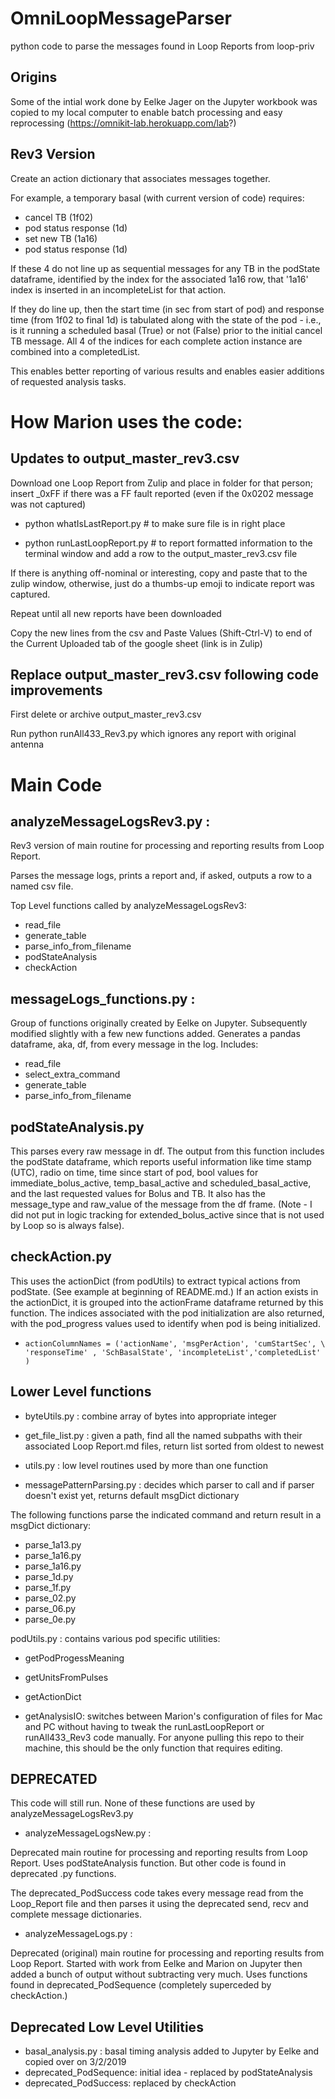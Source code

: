 # OmniLoopMessageParser
python code to parse the messages found in Loop Reports from loop-priv

## Origins
Some of the intial work done by Eelke Jager on the Jupyter workbook was copied to my local computer to enable batch processing and easy reprocessing (https://omnikit-lab.herokuapp.com/lab?)

## Rev3 Version

Create an action dictionary that associates messages together.

For example, a temporary basal (with current version of code) requires:
* cancel TB (1f02)
* pod status response (1d)
* set new TB (1a16)
* pod status response (1d)

If these 4 do not line up as sequential messages for any TB in the podState dataframe, identified by the index for the associated 1a16 row, that '1a16' index is inserted in an incompleteList for that action.

If they do line up, then the start time (in sec from start of pod) and response time (from 1f02 to final 1d) is tabulated along with the state of the pod - i.e., is it running a scheduled basal (True) or not (False) prior to the initial cancel TB message. All 4 of the indices for each complete action instance are combined into a completedList.

This enables better reporting of various results and enables easier additions of requested analysis tasks.

# How Marion uses the code:

## Updates to output_master_rev3.csv

Download one Loop Report from Zulip and place in folder for that person; insert _0xFF if there was a FF fault reported (even if the 0x0202 message was not captured)

* python whatIsLastReport.py  # to make sure file is in right place

* python runLastLoopReport.py # to report formatted information to the terminal window and add a row to the output_master_rev3.csv file

If there is anything off-nominal or interesting, copy and paste that to the zulip window, otherwise, just do a thumbs-up emoji to indicate report was captured.

Repeat until all new reports have been downloaded

Copy the new lines from the csv and Paste Values (Shift-Ctrl-V) to end of the Current Uploaded tab of the google sheet (link is in Zulip)

## Replace output_master_rev3.csv following code improvements

First delete or archive output_master_rev3.csv

Run python runAll433_Rev3.py which ignores any report with original antenna

# Main Code

## analyzeMessageLogsRev3.py :

Rev3 version of main routine for processing and reporting results from Loop Report.

Parses the message logs, prints a report and, if asked, outputs a row to a named csv file.

Top Level functions called by analyzeMessageLogsRev3:
* read_file
* generate_table
* parse_info_from_filename
* podStateAnalysis
* checkAction

## messageLogs_functions.py :

Group of functions originally created by Eelke on Jupyter. Subsequently modified slightly with a few new functions added. Generates a pandas dataframe, aka, df, from every message in the log. Includes:
* read_file
* select_extra_command
* generate_table
* parse_info_from_filename

## podStateAnalysis.py

This parses every raw message in df. The output from this function includes the podState dataframe, which reports useful information like time stamp (UTC), radio on time, time since start of pod, bool values for immediate_bolus_active, temp_basal_active and scheduled_basal_active, and the last requested values for Bolus and TB.  It also has the message_type and raw_value of the message from the df frame. (Note - I did not put in logic tracking for extended_bolus_active since that is not used by Loop so is always false).

## checkAction.py

This uses the actionDict (from podUtils) to extract typical actions from podState.  (See example at beginning of README.md.) If an action exists in the actionDict, it is grouped into the actionFrame dataframe returned by this function. The indices associated with the pod initialization are also returned, with the pod_progress values used to identify when pod is being initialized.

*     actionColumnNames = ('actionName', 'msgPerAction', 'cumStartSec', \
      'responseTime' , 'SchBasalState', 'incompleteList','completedList' )

## Lower Level functions

* byteUtils.py : combine array of bytes into appropriate integer

* get_file_list.py : given a path, find all the named subpaths with their associated Loop Report.md files, return list sorted from oldest to newest

* utils.py : low level routines used by more than one function

* messagePatternParsing.py : decides which parser to call and if parser doesn't exist yet, returns default msgDict dictionary

The following functions parse the indicated command and return result in a msgDict dictionary:
* parse_1a13.py
* parse_1a16.py
* parse_1a16.py
* parse_1d.py
* parse_1f.py
* parse_02.py
* parse_06.py
* parse_0e.py

podUtils.py : contains various pod specific utilities:
* getPodProgessMeaning
* getUnitsFromPulses
* getActionDict

* getAnalysisIO: switches between Marion's configuration of files for Mac and PC without having to tweak the runLastLoopReport or runAll433_Rev3 code manually. For anyone pulling this repo to their machine, this should be the only function that requires editing.

## DEPRECATED

This code will still run. None of these functions are used by  analyzeMessageLogsRev3.py

* analyzeMessageLogsNew.py :

Deprecated main routine for processing and reporting results from Loop Report. Uses podStateAnalysis function.  But other code is found in deprecated .py functions.

The deprecated_PodSuccess code takes every message read from the Loop_Report file and then parses it using the deprecated send, recv and complete message dictionaries.

* analyzeMessageLogs.py :

Deprecated (original) main routine for processing and reporting results from Loop Report. Started with work from Eelke and Marion on Jupyter then added a bunch of output without subtracting very much.  Uses functions found in deprecated_PodSequence (completely superceded by checkAction.)

## Deprecated Low Level Utilities

* basal_analysis.py : basal timing analysis added to Jupyter by Eelke and copied over on 3/2/2019
* deprecated_PodSequence: initial idea - replaced by podStateAnalysis
* deprecated_PodSuccess: replaced by checkAction
